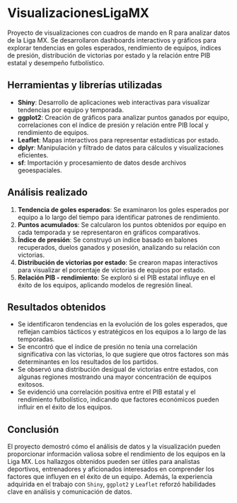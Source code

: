 # VisualizacionesLigaMX
Proyecto de visualizaciones con cuadros de mando en R para analizar datos de la Liga MX. Se desarrollaron dashboards interactivos y gráficos para explorar tendencias en goles esperados, rendimiento de equipos, índices de presión, distribución de victorias por estado y la relación entre PIB estatal y desempeño futbolístico.

## Herramientas y librerías utilizadas
- **Shiny**: Desarrollo de aplicaciones web interactivas para visualizar tendencias por equipo y temporada.
- **ggplot2**: Creación de gráficos para analizar puntos ganados por equipo, correlaciones con el índice de presión y relación entre PIB local y rendimiento de equipos.
- **Leaflet**: Mapas interactivos para representar estadísticas por estado.
- **dplyr**: Manipulación y filtrado de datos para cálculos y visualizaciones eficientes.
- **sf**: Importación y procesamiento de datos desde archivos geoespaciales.

## Análisis realizado
1. **Tendencia de goles esperados**: Se examinaron los goles esperados por equipo a lo largo del tiempo para identificar patrones de rendimiento.
2. **Puntos acumulados**: Se calcularon los puntos obtenidos por equipo en cada temporada y se representaron en gráficos comparativos.
3. **Índice de presión**: Se construyó un índice basado en balones recuperados, duelos ganados y posesión, analizando su relación con victorias.
4. **Distribución de victorias por estado**: Se crearon mapas interactivos para visualizar el porcentaje de victorias de equipos por estado.
5. **Relación PIB - rendimiento**: Se exploró si el PIB estatal influye en el éxito de los equipos, aplicando modelos de regresión lineal.

## Resultados obtenidos
- Se identificaron tendencias en la evolución de los goles esperados, que reflejan cambios tácticos y estratégicos en los equipos a lo largo de las temporadas.
- Se encontró que el índice de presión no tenía una correlación significativa con las victorias, lo que sugiere que otros factores son más determinantes en los resultados de los partidos.
- Se observó una distribución desigual de victorias entre estados, con algunas regiones mostrando una mayor concentración de equipos exitosos.
- Se evidenció una correlación positiva entre el PIB estatal y el rendimiento futbolístico, indicando que factores económicos pueden influir en el éxito de los equipos.

## Conclusión
El proyecto demostró cómo el análisis de datos y la visualización pueden proporcionar información valiosa sobre el rendimiento de los equipos en la Liga MX. Los hallazgos obtenidos pueden ser útiles para analistas deportivos, entrenadores y aficionados interesados en comprender los factores que influyen en el éxito de un equipo. Además, la experiencia adquirida en el trabajo con `Shiny`, `ggplot2` y `Leaflet` reforzó habilidades clave en análisis y comunicación de datos.
